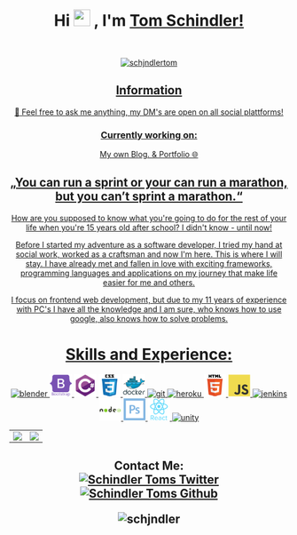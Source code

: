 <h1 align="center">Hi <img src="https://media.giphy.com/media/vClCIr19RvnB9EoQtS/giphy.gif" height="30px" width="30px"> , I'm <a href="https://card.schindlertom.com" target="blank">Tom Schindler!</a></h1>
<div align="center">


<br />
<p align="center"> <a href="https://twitter.com/schjndlertom" target="blank"><img src="https://img.shields.io/twitter/follow/schjndlertom?logo=twitter&style=for-the-badge" alt="schjndlertom" />

</p>


<h2>Information</h3>

 💬 Feel free to ask me anything, my DM's are open on all social plattforms!
 
 <h3>Currently working on:</h3>
<p> My own Blog. & Portfolio 🌐 </p>

<h2>„You can run a sprint or your can run a marathon, but you can’t sprint a marathon.“</h2>


<p>


How are you supposed to know what you're going to do for the rest of your life when you're 15 years old after school? I didn't know - until now!


Before I started my adventure as a software developer, I tried my hand at social work, worked as a craftsman and now I'm here. This is where I will stay.
I have already met and fallen in love with exciting frameworks, programming languages and applications on my journey that make life easier for me and others.

I focus on frontend web development, but due to my 11 years of experience with PC's I have all the knowledge and I am sure, who knows how to use google, also knows how to solve problems.</p>



<h1 align="center">Skills and Experience:</h1>
<p>
<p align="center"> <a href="https://www.blender.org/" target="_blank" rel="noreferrer"> <img src="https://download.blender.org/branding/community/blender_community_badge_white.svg" alt="blender" width="40" height="40"/> </a> <a href="https://getbootstrap.com" target="_blank" rel="noreferrer"> <img src="https://raw.githubusercontent.com/devicons/devicon/master/icons/bootstrap/bootstrap-plain-wordmark.svg" alt="bootstrap" width="40" height="40"/> </a> <a href="https://www.w3schools.com/cs/" target="_blank" rel="noreferrer"> <img src="https://raw.githubusercontent.com/devicons/devicon/master/icons/csharp/csharp-original.svg" alt="csharp" width="40" height="40"/> </a> <a href="https://www.w3schools.com/css/" target="_blank" rel="noreferrer"> <img src="https://raw.githubusercontent.com/devicons/devicon/master/icons/css3/css3-original-wordmark.svg" alt="css3" width="40" height="40"/> </a> <a href="https://www.docker.com/" target="_blank" rel="noreferrer"> <img src="https://raw.githubusercontent.com/devicons/devicon/master/icons/docker/docker-original-wordmark.svg" alt="docker" width="40" height="40"/> </a> <a href="https://git-scm.com/" target="_blank" rel="noreferrer"> <img src="https://www.vectorlogo.zone/logos/git-scm/git-scm-icon.svg" alt="git" width="40" height="40"/> </a> <a href="https://heroku.com" target="_blank" rel="noreferrer"> <img src="https://www.vectorlogo.zone/logos/heroku/heroku-icon.svg" alt="heroku" width="40" height="40"/> </a> <a href="https://www.w3.org/html/" target="_blank" rel="noreferrer"> <img src="https://raw.githubusercontent.com/devicons/devicon/master/icons/html5/html5-original-wordmark.svg" alt="html5" width="40" height="40"/> </a> <a href="https://developer.mozilla.org/en-US/docs/Web/JavaScript" target="_blank" rel="noreferrer"> <img src="https://raw.githubusercontent.com/devicons/devicon/master/icons/javascript/javascript-original.svg" alt="javascript" width="40" height="40"/> </a> <a href="https://www.jenkins.io" target="_blank" rel="noreferrer"> <img src="https://www.vectorlogo.zone/logos/jenkins/jenkins-icon.svg" alt="jenkins" width="40" height="40"/> </a> <a href="https://nodejs.org" target="_blank" rel="noreferrer"> <img src="https://raw.githubusercontent.com/devicons/devicon/master/icons/nodejs/nodejs-original-wordmark.svg" alt="nodejs" width="40" height="40"/> </a> <a href="https://www.photoshop.com/en" target="_blank" rel="noreferrer"> <img src="https://raw.githubusercontent.com/devicons/devicon/master/icons/photoshop/photoshop-line.svg" alt="photoshop" width="40" height="40"/> </a> <a href="https://reactjs.org/" target="_blank" rel="noreferrer"> <img src="https://raw.githubusercontent.com/devicons/devicon/master/icons/react/react-original-wordmark.svg" alt="react" width="40" height="40"/> </a> <a href="https://unity.com/" target="_blank" rel="noreferrer"> <img src="https://www.vectorlogo.zone/logos/unity3d/unity3d-icon.svg" alt="unity" width="40" height="40"/> </a> </p>

  <table><tr><td valign="top" width="50%">

<img src="https://github-readme-stats.vercel.app/api?username=schjndler&show_icons=true&count_private=true&hide_border=true" align="left" style="width: 100%" />

</td><td valign="top" width="50%">

<img src="https://github-readme-stats.vercel.app/api/top-langs/?username=schjndler&hide_border=true&layout=compact" align="left" style="width: 100%" />

</td></tr></table>

<h2 align="center">Contact Me:
<br>
<a href="https://twitter.com/schjndlertom">
  <img  alt="Schindler Toms Twitter" width="55px" src="https://cdn.jsdelivr.net/npm/simple-icons@v3/icons/twitter.svg" />
</a>
<a href="https://github.com/schjndler">
  <img  alt="Schindler Toms Github" width="55px" src="https://cdn.jsdelivr.net/npm/simple-icons@v3/icons/github.svg" />
</a>
<p align="center"> <img src="https://komarev.com/ghpvc/?username=schjndler&label=Profile%20views&color=0e75b6&style=flat" alt="schjndler" /> </p>
</div>  
